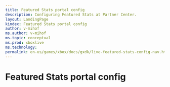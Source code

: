 ```yaml
---
title: Featured Stats portal config
description: Configuring Featured Stats at Partner Center.
layout: LandingPage
kindex: Featured Stats portal config
author: v-mihof
ms.author: v-mihof
ms.topic: conceptual
ms.prod: xboxlive
ms.technology: 
permalink: en-us/games/xbox/docs/gxdk/live-featured-stats-config-nav.html
---
```


# Featured Stats portal config


<!-- ### In this section

| Article | Description |
|---------|-------------|
| [__](__) | __ |
| [__](__) | __ |
| [__](__) | __ | -->
